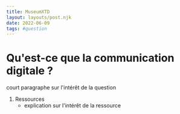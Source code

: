 ```yaml
---
title: MuseumXTD
layout: layouts/post.njk
date: 2022-06-09
tags: #question
---
```

# Qu'est-ce que la communication digitale ?
court paragraphe sur l'intérêt de la question


1. Ressources
	- explication sur l'intérêt de la ressource
